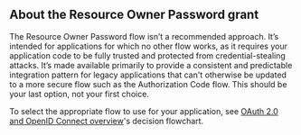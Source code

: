 ## About the Resource Owner Password grant

The Resource Owner Password flow isn’t a recommended approach. It’s intended for applications for which no other flow works, as it requires your application code to be fully trusted and protected from credential-stealing attacks. It’s made available primarily to provide a consistent and predictable integration pattern for legacy applications that can't otherwise be updated to a more secure flow such as the Authorization Code flow. This should be your last option, not your first choice.

To select the appropriate flow to use for your application, see [OAuth 2.0 and OpenID Connect overview](/docs/concepts/oauth-openid/#choosing-an-oauth-2-0-flow)'s decision flowchart.
